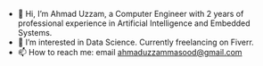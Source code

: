 - 👋 Hi, I’m Ahmad Uzzam, a Computer Engineer with 2 years of professional experience in Artificial Intelligence and Embedded Systems.
- 👀 I’m interested in Data Science. Currently freelancing on Fiverr.
- 📫 How to reach me: email ahmaduzzammasood@gmail.com
